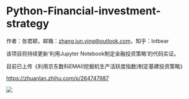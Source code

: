 # Python-Financial-investment-strategy

作者：张君颖，邮箱：zhang.jun.ying@outlook.com，知乎：lotbear      

该项目将持续更新‘利用Jupyter Notebook制定金融投资策略’的代码实证。     

目前已上传《利用京东数科EMAI(挖掘机生产活跃度指数)制定基建投资策略》     

https://zhuanlan.zhihu.com/p/264747987      

<img src="https://pic2.zhimg.com/v2-d5144c74a33bd22037e69465950aefdd_r.jpg" align="left">
